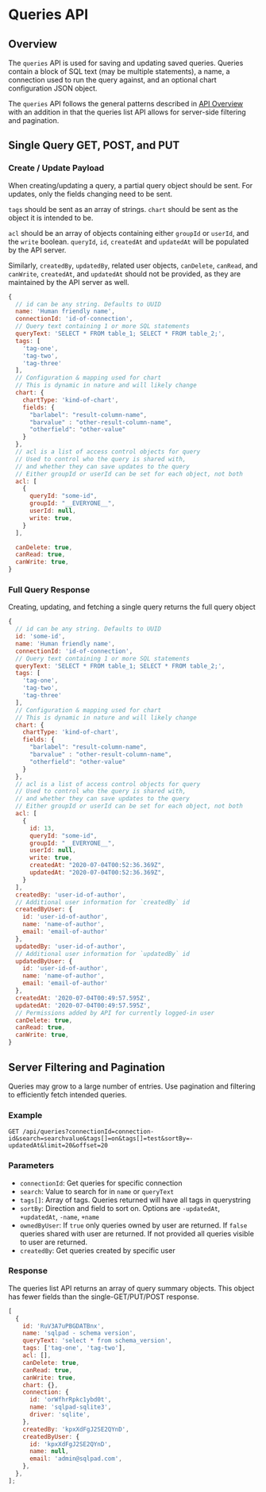 # Queries API

## Overview

The `queries` API is used for saving and updating saved queries. Queries contain a block of SQL text (may be multiple statements), a name, a connection used to run the query against, and an optional chart configuration JSON object.

The `queries` API follows the general patterns described in [API Overview](http://sqlpad.github.io/sqlpad/#/api-overview) with an addition in that the queries list API allows for server-side filtering and pagination.

## Single Query GET, POST, and PUT

### Create / Update Payload

When creating/updating a query, a partial query object should be sent. For updates, only the fields changing need to be sent.

`tags` should be sent as an array of strings. `chart` should be sent as the object it is intended to be.

`acl` should be an array of objects containing either `groupId` or `userId`, and the `write` boolean. `queryId`, `id`, `createdAt` and `updatedAt` will be populated by the API server.

Similarly, `createdBy`, `updatedBy`, related user objects, `canDelete`, `canRead`, and `canWrite`, `createdAt`, and `updatedAt` should not be provided, as they are maintained by the API server as well.

```js
{
  // id can be any string. Defaults to UUID
  name: 'Human friendly name',
  connectionId: 'id-of-connection',
  // Query text containing 1 or more SQL statements
  queryText: 'SELECT * FROM table_1; SELECT * FROM table_2;',
  tags: [
    'tag-one',
    'tag-two',
    'tag-three'
  ],
  // Configuration & mapping used for chart
  // This is dynamic in nature and will likely change
  chart: {
    chartType: 'kind-of-chart',
    fields: {
      "barlabel": "result-column-name",
      "barvalue" : "other-result-column-name",
      "otherfield": "other-value"
    }
  },
  // acl is a list of access control objects for query
  // Used to control who the query is shared with,
  // and whether they can save updates to the query
  // Either groupId or userId can be set for each object, not both
  acl: [
    {
      queryId: "some-id",
      groupId: "__EVERYONE__",
      userId: null,
      write: true,
    }
  ],

  canDelete: true,
  canRead: true,
  canWrite: true,
}
```

### Full Query Response

Creating, updating, and fetching a single query returns the full query object

```js
{
  // id can be any string. Defaults to UUID
  id: 'some-id',
  name: 'Human friendly name',
  connectionId: 'id-of-connection',
  // Query text containing 1 or more SQL statements
  queryText: 'SELECT * FROM table_1; SELECT * FROM table_2;',
  tags: [
    'tag-one',
    'tag-two',
    'tag-three'
  ],
  // Configuration & mapping used for chart
  // This is dynamic in nature and will likely change
  chart: {
    chartType: 'kind-of-chart',
    fields: {
      "barlabel": "result-column-name",
      "barvalue" : "other-result-column-name",
      "otherfield": "other-value"
    }
  },
  // acl is a list of access control objects for query
  // Used to control who the query is shared with,
  // and whether they can save updates to the query
  // Either groupId or userId can be set for each object, not both
  acl: [
    {
      id: 13,
      queryId: "some-id",
      groupId: "__EVERYONE__",
      userId: null,
      write: true,
      createdAt: "2020-07-04T00:52:36.369Z",
      updatedAt: "2020-07-04T00:52:36.369Z",
    }
  ],
  createdBy: 'user-id-of-author',
  // Additional user information for `createdBy` id
  createdByUser: {
    id: 'user-id-of-author',
    name: 'name-of-author',
    email: 'email-of-author'
  },
  updatedBy: 'user-id-of-author',
  // Additional user information for `updatedBy` id
  updatedByUser: {
    id: 'user-id-of-author',
    name: 'name-of-author',
    email: 'email-of-author'
  },
  createdAt: '2020-07-04T00:49:57.595Z',
  updatedAt: '2020-07-04T00:49:57.595Z',
  // Permissions added by API for currently logged-in user
  canDelete: true,
  canRead: true,
  canWrite: true,
}
```

## Server Filtering and Pagination

Queries may grow to a large number of entries. Use pagination and filtering to efficiently fetch intended queries.

### Example

`GET /api/queries?connectionId=connection-id&search=searchvalue&tags[]=on&tags[]=test&sortBy=-updatedAt&limit=20&offset=20`

### Parameters

- `connectionId`: Get queries for specific connection
- `search`: Value to search for in `name` or `queryText`
- `tags[]`: Array of tags. Queries returned will have all tags in querystring
- `sortBy`: Direction and field to sort on. Options are `-updatedAt`, `+updatedAt`, `-name`, `+name`
- `ownedByUser`: If `true` only queries owned by user are returned. If `false` queries shared with user are returned. If not provided all queries visible to user are returned.
- `createdBy`: Get queries created by specific user

### Response

The queries list API returns an array of query summary objects. This object has fewer fields than the single-GET/PUT/POST response.

```js
[
  {
    id: 'RuV3A7uPBGDATBnx',
    name: 'sqlpad - schema version',
    queryText: 'select * from schema_version',
    tags: ['tag-one', 'tag-two'],
    acl: [],
    canDelete: true,
    canRead: true,
    canWrite: true,
    chart: {},
    connection: {
      id: 'orWfhrRpkc1ybd0t',
      name: 'sqlpad-sqlite3',
      driver: 'sqlite',
    },
    createdBy: 'kpxXdFgJ2SE2QYnD',
    createdByUser: {
      id: 'kpxXdFgJ2SE2QYnD',
      name: null,
      email: 'admin@sqlpad.com',
    },
  },
];
```
